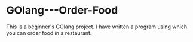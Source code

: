# GOlang---Order-Food
This is a beginner's GOlang project. I have written a program using which you can order food in a restaurant.
